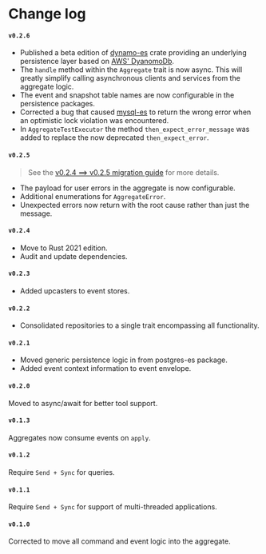 # Change log

#### `v0.2.6`
- Published a beta edition of [dynamo-es](https://crates.io/crates/dynamo-es) crate providing an underlying persistence layer based on [AWS' DyanomoDb](https://aws.amazon.com/dynamodb/).
- The `handle` method within the `Aggregate` trait is now async. This will greatly simplify calling asynchronous clients and services from the aggregate logic.
- The event and snapshot table names are now configurable in the persistence packages.
- Corrected a bug that caused [mysql-es](https://crates.io/crates/mysql-es) to return the wrong error when an optimistic lock violation was encountered.
- In `AggregateTestExecutor` the method `then_expect_error_message` was added to replace the now deprecated `then_expect_error`.

#### `v0.2.5`
> See the [v0.2.4 ==> v0.2.5 migration guide](migration_0_2_5.md) for more details.

- The payload for user errors in the aggregate is now configurable.
- Additional enumerations for `AggregateError`.
- Unexpected errors now return with the root cause rather than just the message.

#### `v0.2.4`
- Move to Rust 2021 edition.
- Audit and update dependencies.

#### `v0.2.3`
- Added upcasters to event stores.

#### `v0.2.2`
- Consolidated repositories to a single trait encompassing all functionality.

#### `v0.2.1`
- Moved generic persistence logic in from postgres-es package.
- Added event context information to event envelope.

#### `v0.2.0`
Moved to async/await for better tool support.

#### `v0.1.3`
Aggregates now consume events on `apply`.

#### `v0.1.2`
Require `Send + Sync` for queries.

#### `v0.1.1`
Require `Send + Sync` for support of multi-threaded applications.

#### `v0.1.0`
Corrected to move all command and event logic into the aggregate.

